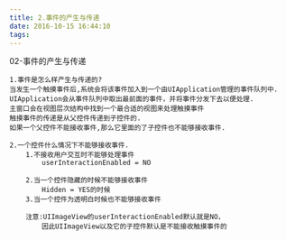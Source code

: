 ```yaml
---
title: 2.事件的产生与传递
date: 2016-10-15 16:44:10
tags:
---
```

02-事件的产生与传递
	
	1.事件是怎么样产生与传递的?
	当发生一个触摸事件后,系统会将该事件加入到一个由UIApplication管理的事件队列中.
	UIApplication会从事件队列中取出最前面的事件，并将事件分发下去以便处理.
	主窗口会在视图层次结构中找到一个最合适的视图来处理触摸事件
	触摸事件的传递是从父控件传递到子控件的.
	如果一个父控件不能接收事件,那么它里面的了子控件也不能够接收事件.
		
	2.一个控件什么情况下不能够接收事件.
		1.不接收用户交互时不能够处理事件
			userInteractionEnabled = NO

		2.当一个控件隐藏的时候不能够接收事件
			Hidden = YES的时候
		3.当一个控件为透明白时候也不能够接收事件
		
		注意:UIImageView的userInteractionEnabled默认就是NO，
			因此UIImageView以及它的子控件默认是不能接收触摸事件的